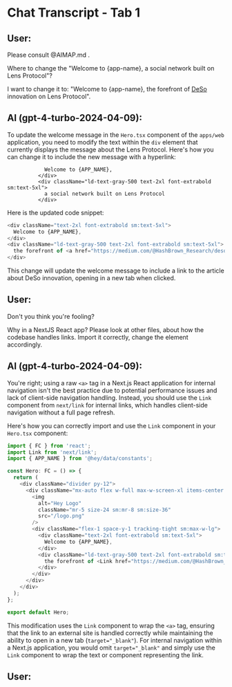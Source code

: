 # Chat Transcript - Tab 1

## User:

Please consult @AIMAP.md .

Where to change the "Welcome to {app-name},
a social network built on Lens Protocol"?

I want to change it to:
"Welcome to {app-name},
the forefront of <a href="https://medium.com/@HashBrown_Research/deso-the-future-of-web3-socialfi-1b38d7e1939d" target="_blank">DeSo</a> innovation on Lens Protocol".

## AI (gpt-4-turbo-2024-04-09):

To update the welcome message in the `Hero.tsx` component of the `apps/web` application, you need to modify the text within the `div` element that currently displays the message about the Lens Protocol. Here's how you can change it to include the new message with a hyperlink:

```16:20:apps/web/src/components/Home/Hero.tsx
            Welcome to {APP_NAME},
          </div>
          <div className="ld-text-gray-500 text-2xl font-extrabold sm:text-5xl">
            a social network built on Lens Protocol
          </div>
```

Here is the updated code snippet:

```typescript
<div className="text-2xl font-extrabold sm:text-5xl">
  Welcome to {APP_NAME},
</div>
<div className="ld-text-gray-500 text-2xl font-extrabold sm:text-5xl">
  the forefront of <a href="https://medium.com/@HashBrown_Research/deso-the-future-of-web3-socialfi-1b38d7e1939d" target="_blank">DeSo</a> innovation on Lens Protocol
</div>
```

This change will update the welcome message to include a link to the article about DeSo innovation, opening in a new tab when clicked.

## User:

Don't you think you're fooling?

Why <a> in a NextJS React app?
Please look at other files, about how the codebase handles links. Import it correctly, change the element accordingly.

## AI (gpt-4-turbo-2024-04-09):

You're right; using a raw `<a>` tag in a Next.js React application for internal navigation isn't the best practice due to potential performance issues and lack of client-side navigation handling. Instead, you should use the `Link` component from `next/link` for internal links, which handles client-side navigation without a full page refresh.

Here's how you can correctly import and use the `Link` component in your `Hero.tsx` component:

```typescript
import { FC } from 'react';
import Link from 'next/link';
import { APP_NAME } from '@hey/data/constants';

const Hero: FC = () => {
  return (
    <div className="divider py-12">
      <div className="mx-auto flex w-full max-w-screen-xl items-center px-5 py-8 sm:py-12">
        <img
          alt="Hey Logo"
          className="mr-5 size-24 sm:mr-8 sm:size-36"
          src="/logo.png"
        />
        <div className="flex-1 space-y-1 tracking-tight sm:max-w-lg">
          <div className="text-2xl font-extrabold sm:text-5xl">
            Welcome to {APP_NAME},
          </div>
          <div className="ld-text-gray-500 text-2xl font-extrabold sm:text-5xl">
            the forefront of <Link href="https://medium.com/@HashBrown_Research/deso-the-future-of-web3-socialfi-1b38d7e1939d"><a target="_blank">DeSo</a></Link> innovation on Lens Protocol
          </div>
        </div>
      </div>
    </div>
  );
};

export default Hero;
```

This modification uses the `Link` component to wrap the `<a>` tag, ensuring that the link to an external site is handled correctly while maintaining the ability to open in a new tab (`target="_blank"`). For internal navigation within a Next.js application, you would omit `target="_blank"` and simply use the `Link` component to wrap the text or component representing the link.

## User:
